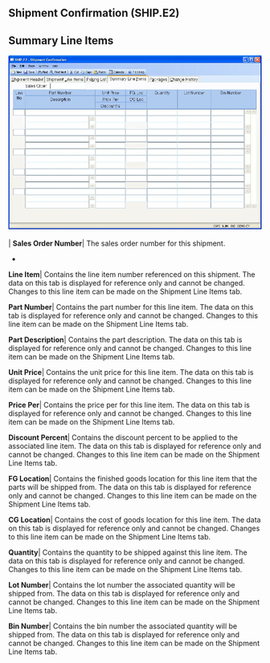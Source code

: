 ## Shipment Confirmation (SHIP.E2)
<PageHeader />

## Summary Line Items

![](./SHIP-E2-4.jpg)

| **Sales Order Number**|  The sales order number for this shipment.

-  
**Line Item**|  Contains the line item number referenced on this shipment. The
data on this tab is displayed for reference only and cannot be changed.
Changes to this line item can be made on the Shipment Line Items tab.

**Part Number**|  Contains the part number for this line item. The data on
this tab is displayed for reference only and cannot be changed. Changes to
this line item can be made on the Shipment Line Items tab.

**Part Description**|  Contains the part description. The data on this tab is
displayed for reference only and cannot be changed. Changes to this line item
can be made on the Shipment Line Items tab.

**Unit Price**|  Contains the unit price for this line item. The data on this
tab is displayed for reference only and cannot be changed. Changes to this
line item can be made on the Shipment Line Items tab.

**Price Per**|  Contains the price per for this line item. The data on this
tab is displayed for reference only and cannot be changed. Changes to this
line item can be made on the Shipment Line Items tab.

**Discount Percent**|  Contains the discount percent to be applied to the
associated line item. The data on this tab is displayed for reference only and
cannot be changed. Changes to this line item can be made on the Shipment Line
Items tab.

**FG Location**|  Contains the finished goods location for this line item that
the parts will be shipped from. The data on this tab is displayed for
reference only and cannot be changed. Changes to this line item can be made on
the Shipment Line Items tab.

**CG Location**|  Contains the cost of goods location for this line item. The
data on this tab is displayed for reference only and cannot be changed.
Changes to this line item can be made on the Shipment Line Items tab.

**Quantity**|  Contains the quantity to be shipped against this line item. The
data on this tab is displayed for reference only and cannot be changed.
Changes to this line item can be made on the Shipment Line Items tab.

**Lot Number**|  Contains the lot number the associated quantity will be
shipped from. The data on this tab is displayed for reference only and cannot
be changed. Changes to this line item can be made on the Shipment Line Items
tab.

**Bin Number**|  Contains the bin number the associated quantity will be
shipped from. The data on this tab is displayed for reference only and cannot
be changed. Changes to this line item can be made on the Shipment Line Items
tab.


<badge text= "Version 8.10.57 " vertical="middle" />

<PageFooter />
